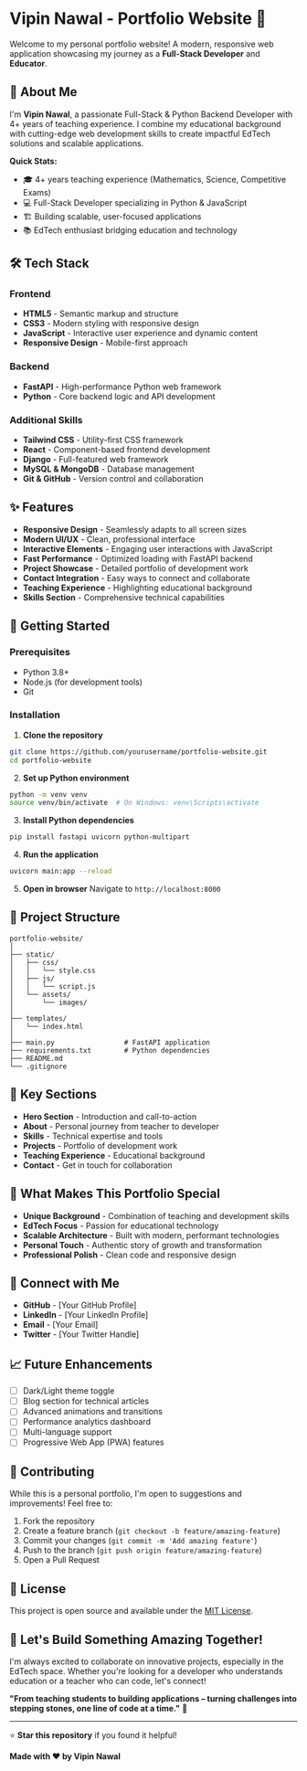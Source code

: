 # Vipin Nawal - Portfolio Website 🚀

Welcome to my personal portfolio website! A modern, responsive web application showcasing my journey as a **Full-Stack Developer** and **Educator**.

## 🌟 About Me

I'm **Vipin Nawal**, a passionate Full-Stack & Python Backend Developer with 4+ years of teaching experience. I combine my educational background with cutting-edge web development skills to create impactful EdTech solutions and scalable applications.

**Quick Stats:**
- 🎓 4+ years teaching experience (Mathematics, Science, Competitive Exams)
- 💻 Full-Stack Developer specializing in Python & JavaScript
- 🏗️ Building scalable, user-focused applications
- 📚 EdTech enthusiast bridging education and technology

## 🛠️ Tech Stack

### Frontend
- **HTML5** - Semantic markup and structure
- **CSS3** - Modern styling with responsive design
- **JavaScript** - Interactive user experience and dynamic content
- **Responsive Design** - Mobile-first approach

### Backend
- **FastAPI** - High-performance Python web framework
- **Python** - Core backend logic and API development

### Additional Skills
- **Tailwind CSS** - Utility-first CSS framework
- **React** - Component-based frontend development
- **Django** - Full-featured web framework
- **MySQL & MongoDB** - Database management
- **Git & GitHub** - Version control and collaboration

## ✨ Features

- **Responsive Design** - Seamlessly adapts to all screen sizes
- **Modern UI/UX** - Clean, professional interface
- **Interactive Elements** - Engaging user interactions with JavaScript
- **Fast Performance** - Optimized loading with FastAPI backend
- **Project Showcase** - Detailed portfolio of development work
- **Contact Integration** - Easy ways to connect and collaborate
- **Teaching Experience** - Highlighting educational background
- **Skills Section** - Comprehensive technical capabilities

## 🚀 Getting Started

### Prerequisites
- Python 3.8+
- Node.js (for development tools)
- Git

### Installation

1. **Clone the repository**
```bash
git clone https://github.com/yourusername/portfolio-website.git
cd portfolio-website
```

2. **Set up Python environment**
```bash
python -m venv venv
source venv/bin/activate  # On Windows: venv\Scripts\activate
```

3. **Install Python dependencies**
```bash
pip install fastapi uvicorn python-multipart
```

4. **Run the application**
```bash
uvicorn main:app --reload
```

5. **Open in browser**
Navigate to `http://localhost:8000`

## 📁 Project Structure

```
portfolio-website/
│
├── static/
│   ├── css/
│   │   └── style.css
│   ├── js/
│   │   └── script.js
│   └── assets/
│       └── images/
│
├── templates/
│   └── index.html
│
├── main.py                 # FastAPI application
├── requirements.txt        # Python dependencies
├── README.md
└── .gitignore
```

## 🎯 Key Sections

- **Hero Section** - Introduction and call-to-action
- **About** - Personal journey from teacher to developer
- **Skills** - Technical expertise and tools
- **Projects** - Portfolio of development work
- **Teaching Experience** - Educational background
- **Contact** - Get in touch for collaboration

## 🌱 What Makes This Portfolio Special

- **Unique Background** - Combination of teaching and development skills
- **EdTech Focus** - Passion for educational technology
- **Scalable Architecture** - Built with modern, performant technologies
- **Personal Touch** - Authentic story of growth and transformation
- **Professional Polish** - Clean code and responsive design

## 🔗 Connect with Me

- **GitHub** - [Your GitHub Profile]
- **LinkedIn** - [Your LinkedIn Profile]
- **Email** - [Your Email]
- **Twitter** - [Your Twitter Handle]

## 📈 Future Enhancements

- [ ] Dark/Light theme toggle
- [ ] Blog section for technical articles
- [ ] Advanced animations and transitions
- [ ] Performance analytics dashboard
- [ ] Multi-language support
- [ ] Progressive Web App (PWA) features

## 🤝 Contributing

While this is a personal portfolio, I'm open to suggestions and improvements! Feel free to:

1. Fork the repository
2. Create a feature branch (`git checkout -b feature/amazing-feature`)
3. Commit your changes (`git commit -m 'Add amazing feature'`)
4. Push to the branch (`git push origin feature/amazing-feature`)
5. Open a Pull Request

## 📝 License

This project is open source and available under the [MIT License](LICENSE).

## 💬 Let's Build Something Amazing Together!

I'm always excited to collaborate on innovative projects, especially in the EdTech space. Whether you're looking for a developer who understands education or a teacher who can code, let's connect!

**"From teaching students to building applications – turning challenges into stepping stones, one line of code at a time."** 💜

---

⭐ **Star this repository** if you found it helpful!

**Made with ❤️ by Vipin Nawal**